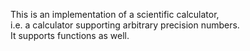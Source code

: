 This is an implementation of a scientific calculator,  
i.e. a calculator supporting arbitrary precision numbers.  
It supports functions as well.  
